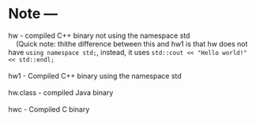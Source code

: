 # Note &mdash;

hw - compiled C++ binary not using the namespace std<br />
&nbsp;&nbsp;&nbsp;&nbsp;(Quick note: thithe difference between this and hw1 is that hw does not have `using namespace std;`, instead, it uses `std::cout << "Hello world!" << std::endl;`<br /><br />
hw1 - Compiled C++ binary using the namespace std<br /><br />
hw.class - compiled Java binary<br /><br />
hwc - Compiled C binary
